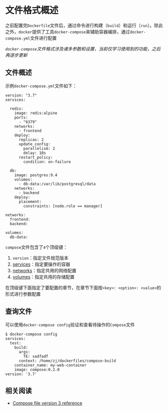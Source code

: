 
# 文件格式概述

之前配置完`Dockerfile`文件后，通过命令进行构建（`build`）和运行（`run`）。除此之外，`docker`提供了工具`docker-compose`来辅助容器编排，通过`docker-compose.yml`文件进行配置

*`docker-compose`文件格式涉及诸多参数和设置，当前仅学习使用到的功能，之后再逐步更新*

## 文件概述

示例`docker-compose.yml`文件如下：

```
version: "3.7"
services:

  redis:
    image: redis:alpine
    ports:
      - "6379"
    networks:
      - frontend
    deploy:
      replicas: 2
      update_config:
        parallelism: 2
        delay: 10s
      restart_policy:
        condition: on-failure

  db:
    image: postgres:9.4
    volumes:
      - db-data:/var/lib/postgresql/data
    networks:
      - backend
    deploy:
      placement:
        constraints: [node.role == manager]

networks:
  frontend:
  backend:

volumes:
  db-data:
```

`compose`文件包含了`4`个顶级键：

1. `version`：指定文件规范版本
2. [services](https://docs.docker.com/compose/compose-file/#service-configuration-reference)：指定要操作的容器
3. [networks](https://docs.docker.com/compose/compose-file/#network-configuration-reference)：指定共用的网络配置
4. [volumes](https://docs.docker.com/compose/compose-file/#volume-configuration-reference)：指定共用的存储配置

在顶级键下面指定了要配置的章节，在章节下面按`<key>: <option>: <value>`的形式进行参数配置

## 查询文件

可以使用`docker-compose config`验证和查看待操作的`Compose`文件

```
$ docker-compose config
services:
  test:
    build:
      args:
        TE: sadfadf
      context: /home/zj/dockerfiles/compose-build
    container_name: my-web-container
    image: compose:0.2.0
version: '3.7'
```

## 相关阅读

* [Compose file version 3 reference](https://docs.docker.com/compose/compose-file/)